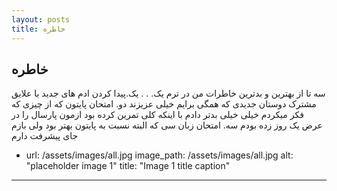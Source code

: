 ```yaml
---
layout: posts
title: خاطره
---
```


## خاطره

سه تا از بهترین و بدترین خاطرات من در ترم یک. . .
یک.پیدا کردن ادم های جدید با علایق مشترک دوستان جدیدی که همگی برایم خیلی عزیزند
دو. امتحان پایتون که از چیزی که فکر میکردم خیلی خیلی بدتر دادم با اینکه کلی تمرین کرده بود ازمون پارسال را در عرض یک روز زده بودم
سه. امتحان زبان سی که البته نسبت به پایتون بهتر بود ولی بازم جای پیشرفت دارم

- url: /assets/images/all.jpg
image_path: /assets/images/all.jpg
alt: "placeholder image 1"
title: "Image 1 title caption"
---
